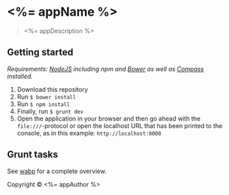 # <%= appName %>

> <%= appDescription %>

## Getting started

_Requirements: [NodeJS][nodejs] including npm and [Bower][bower] as well as
[Compass][compass] installed._

1. Download this repository
2. Run ``$ bower install``
3. Run ``$ npm install``
4. Finally, run ``$ grunt dev``
5. Open the application in your browser and then go ahead
   with the `file:///`-protocol or open the localhost URL
   that has been printed to the console, as in this example:
   `http://localhost:8000`

## Grunt tasks
See [wabp][wabp] for a complete overview.

Copyright © <%= appAuthor %>

[nodejs]: https://nodejs.org/
[bower]: http://bower.io/#install-bower
[compass]: http://compass-style.org/install/
[wabp]: https://github.com/julmot/wabp
